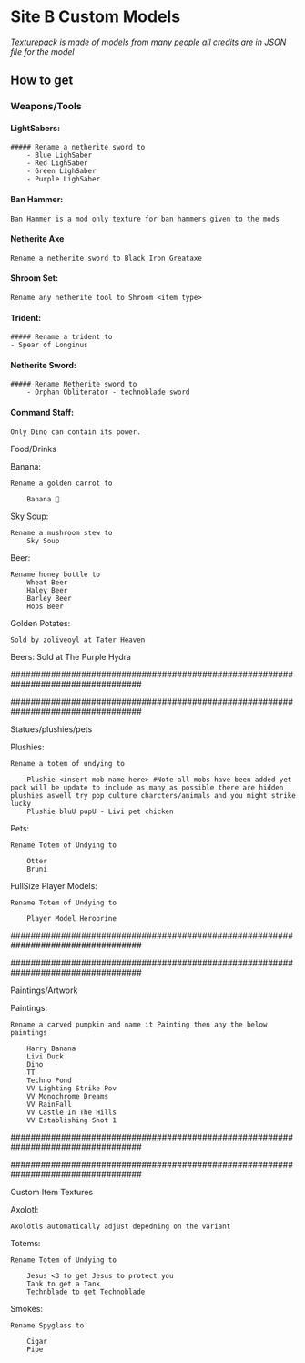 # Site B Custom Models
_Texturepack is made of models from many people all credits are in JSON file for the model_

## How to get

### Weapons/Tools



#### LightSabers:
	##### Rename a netherite sword to
		- Blue LighSaber
		- Red LighSaber
		- Green LighSaber
		- Purple LighSaber


#### Ban Hammer:
	Ban Hammer is a mod only texture for ban hammers given to the mods

#### Netherite Axe
	Rename a netherite sword to Black Iron Greataxe

#### Shroom Set:
	Rename any netherite tool to Shroom <item type>

#### Trident:
	##### Rename a trident to
	- Spear of Longinus

#### Netherite Sword:
	##### Rename Netherite sword to
		- Orphan Obliterator - technoblade sword
    
#### Command Staff:
	Only Dino can contain its power.


Food/Drinks



Banana:

	Rename a golden carrot to

		Banana 🍌

Sky Soup:

	Rename a mushroom stew to
		Sky Soup

Beer:

	Rename honey bottle to
		Wheat Beer
		Haley Beer
		Barley Beer
		Hops Beer

Golden Potates:
	
	Sold by zoliveoyl at Tater Heaven

Beers:
	Sold at The Purple Hydra


##################################################################################

##################################################################################

Statues/plushies/pets



Plushies:

	Rename a totem of undying to

		Plushie <insert mob name here> #Note all mobs have been added yet pack will be update to include as many as possible there are hidden plushies aswell try pop culture charcters/animals and you might strike lucky
		Plushie bluU pupU - Livi pet chicken


Pets:

	Rename Totem of Undying to

		Otter
		Bruni



FullSize Player Models:

	Rename Totem of Undying to

		Player Model Herobrine

##################################################################################

##################################################################################

Paintings/Artwork



Paintings:

	Rename a carved pumpkin and name it Painting then any the below paintings
		
		Harry Banana
		Livi Duck
		Dino
		TT
		Techno Pond
		VV Lighting Strike Pov
		VV Monochrome Dreams
		VV RainFall
		VV Castle In The Hills
		VV Establishing Shot 1

##################################################################################

##################################################################################

Custom Item Textures



Axolotl:

	Axolotls automatically adjust depedning on the variant


Totems:

	Rename Totem of Undying to

		Jesus <3 to get Jesus to protect you
		Tank to get a Tank
		Technblade to get Technoblade


Smokes:
	
	Rename Spyglass to

		Cigar
		Pipe
	

